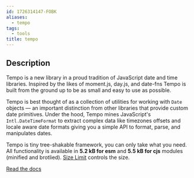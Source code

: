 ```yaml
---
id: 1726314147-FOBK
aliases:
  - tempo
tags:
  - tools
title: tempo
---
```


## Description

Tempo is a new library in a proud tradition of JavaScript date and time libraries. Inspired by the likes of moment.js, day.js, and date-fns Tempo is built from the ground up to be as small and easy to use as possible.

Tempo is best thought of as a collection of utilities for working with `Date` objects — an important distinction from other libraries that provide custom date primitives. Under the hood, Tempo mines JavaScript's `Intl.DateTimeFormat` to extract complex data like timezones offsets and locale aware date formats giving you a simple API to format, parse, and manipulates dates.

Tempo is tiny tree-shakable framework, you can only take what you need. All functionality is available in **5.2 kB for esm** and **5.5 kB for cjs** modules (minified and brotlied). [Size Limit](https://github.com/ai/size-limit) controls the size.

[Read the docs](https//tempo.formkit.com)
